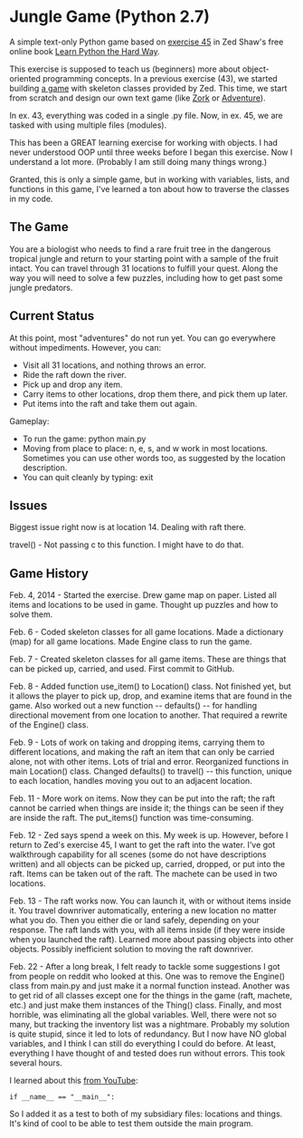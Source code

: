 Jungle Game (Python 2.7)
========================

A simple text-only Python game based on [exercise 45](http://learnpythonthehardway.org/book/ex45.html) in Zed Shaw's free online book [Learn Python the Hard Way](http://learnpythonthehardway.org/book/).

This exercise is supposed to teach us (beginners) more about object-oriented programming concepts. In a previous exercise (43), we started building [a game](https://github.com/macloo/pythongame) with skeleton classes provided by Zed. This time, we start from scratch and design our own text game (like [Zork](http://en.wikipedia.org/wiki/Zork) or [Adventure](http://en.wikipedia.org/wiki/Colossal_Cave_Adventure)). 

In ex. 43, everything was coded in a single .py file. Now, in ex. 45, we are tasked with using multiple files (modules).

This has been a GREAT learning exercise for working with objects. I had never understood OOP until three weeks before I began this exercise. Now I understand a lot more. (Probably I am still doing many things wrong.)

Granted, this is only a simple game, but in working with variables, lists, and functions in this game, I've learned a ton about how to traverse the classes in my code.

## The Game

You are a biologist who needs to find a rare fruit tree in the dangerous tropical jungle and return to your starting point with a sample of the fruit intact. You can travel through 31 locations to fulfill your quest. Along the way you will need to solve a few puzzles, including how to get past some jungle predators.

## Current Status

At this point, most "adventures" do not run yet. You can go everywhere without impediments. However, you can:

* Visit all 31 locations, and nothing throws an error.
* Ride the raft down the river.
* Pick up and drop any item.
* Carry items to other locations, drop them there, and pick them up later.
* Put items into the raft and take them out again.

Gameplay:

* To run the game: python main.py
* Moving from place to place: n, e, s, and w work in most locations. Sometimes you can use other words too, as suggested by the location description. 
* You can quit cleanly by typing: exit

## Issues

Biggest issue right now is at location 14. Dealing with raft there.

travel() - Not passing c to this function. I might have to do that.

## Game History

Feb. 4, 2014 - Started the exercise. Drew game map on paper. Listed all items and locations to be used in game. Thought up puzzles and how to solve them.

Feb. 6 - Coded skeleton classes for all game locations. Made a dictionary (map) for all game locations. Made Engine class to run the game. 

Feb. 7 - Created skeleton classes for all game items. These are things that can be picked up, carried, and used. First commit to GitHub. 

Feb. 8 - Added function use_item() to Location() class. Not finished yet, but it allows the player to pick up, drop, and examine items that are found in the game. Also worked out a new function -- defaults() -- for handling directional movement from one location to another. That required a rewrite of the Engine() class.

Feb. 9 - Lots of work on taking and dropping items, carrying them to different locations, and making the raft an item that can only be carried alone, not with other items. Lots of trial and error. Reorganized functions in main Location() class. Changed defaults() to travel() -- this function, unique to each location, handles moving you out to an adjacent location. 

Feb. 11 - More work on items. Now they can be put into the raft; the raft cannot be carried when things are inside it; the things can be seen if they are inside the raft. The put_items() function was time-consuming.

Feb. 12 - Zed says spend a week on this. My week is up. However, before I return to Zed's exercise 45, I want to get the raft into the water. I've got walkthrough capability for all scenes (some do not have descriptions written) and all objects can be picked up, carried, dropped, or put into the raft. Items can be taken out of the raft. The machete can be used in two locations.

Feb. 13 - The raft works now. You can launch it, with or without items inside it. You travel downriver automatically, entering a new location no matter what you do. Then you either die or land safely, depending on your response. The raft lands with you, with all items inside (if they were inside when you launched the raft). Learned more about passing objects into other objects. Possibly inefficient solution to moving the raft downriver.

Feb. 22 - After a long break, I felt ready to tackle some suggestions I got from people on reddit who looked at this. One was to remove the Engine() class from main.py and just make it a normal function instead. Another was to get rid of all classes except one for the things in the game (raft, machete, etc.) and just make them instances of the Thing() class. Finally, and most horrible, was eliminating all the global variables. Well, there were not so many, but tracking the inventory list was a nightmare. Probably my solution is quite stupid, since it led to lots of redundancy. But I now have NO global variables, and I think I can still do everything I could do before. At least, everything I have thought of and tested does run without errors. This took several hours.

I learned about this [from YouTube](http://www.youtube.com/watch?v=aXO80T5gsAk&list=PL1DE477438120C9EF&index=30):

    if __name__ == "__main__":

So I added it as a test to both of my subsidiary files: locations and things. It's kind of cool to be able to test them outside the main program.
